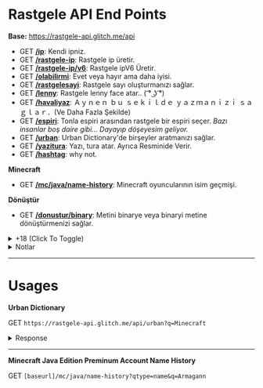 [baseurl]: https://rastgele-api.glitch.me/api

# Rastgele API End Points

**Base:** https://rastgele-api.glitch.me/api

- GET **[/ip](https://rastgele-api.glitch.me/api/ip)**: Kendi ipniz.
- GET **[/rastgele-ip](https://rastgele-api.glitch.me/api/rastgele-ip)**: Rastgele ip üretir.
- GET **[/rastgele-ip/v6](https://rastgele-api.glitch.me/api/rastgele-ip/v6)**: Rastgele ipV6 Üretir.
- GET **[/olabilirmi](https://rastgele-api.glitch.me/api/olabilirmi)**: Evet veya hayır ama daha iyisi.
- GET **[/rastgelesayi](https://rastgele-api.glitch.me/api/rastgelesayi)**: Rastgele sayı oluşturmanızı sağlar.
- GET **[/lenny](https://rastgele-api.glitch.me/api/lenny)**: Rastgele lenny face atar.. ( ͡° ͜ʖ ͡°)
- GET **[/havaliyaz](https://rastgele-api.glitch.me/api/havaliyaz)**: Ａｙｎｅｎ  ｂｕ  ｓｅｋｉｌｄｅ  ｙａｚｍａｎｉｚｉ  ｓａｇｌａｒ．(Ve Daha Fazla Şekilde)
- GET **[/espiri](https://rastgele-api.glitch.me/api/espiri)**: Tonla espiri arasından rastgele bir espiri seçer.  *Bazı insanlar boş daire gibi… Dayayıp döşeyesim geliyor.*
- GET **[/urban](https://rastgele-api.glitch.me/api/urban)**: Urban Dictionary'de birşeyler aratmanızı sağlar.
- GET **[/yazitura](https://rastgele-api.glitch.me/api/yazitura)**: Yazı, tura atar. Ayrıca Resminide Verir.
- GET **[/hashtag](https://rastgele-api.glitch.me/api/hashtag)**: why not.

__Minecraft__

- GET **[/mc/java/name-history](https://rastgele-api.glitch.me/api/mc/java/name-history)**: Minecraft oyuncularının isim geçmişi.

__Dönüştür__

- GET **[/donustur/binary](https://rastgele-api.glitch.me/api/donustur/binary)**: Metini binarye veya binaryi metine dönüştürmenizi sağlar.


<details>
  <summary>+18 (Click To Toggle)</summary>
  
__NSFW__

- GET **[/nsfw/video](http://rastgele-api.glitch.me/api/nsfw/video)** - P()rn() videoları (`xvideos, sex.com, pornhub.com, redtube`)
- GET **[/nsfw/gif](http://rastgele-api.glitch.me/api/nsfw/gif)** - P()rn() Gifleri (`sex.com, pornhub.com`)

</details>


<details>
  <summary>Notlar</summary>
  
> **1.** Apiden gelen her cevap türkçedir.

> **2.** Api rate-limiti __dakikada 100__ istekdir.
</details>

---

# Usages

__Urban Dictionary__

GET `https://rastgele-api.glitch.me/api/urban?q=Minecraft`

<details>
  <summary>Response</summary>
  
  ```json
 {
  "status": "ok",
  "response": {
    "total": 10,
    "results": [
      {
        "word": "Minecraft",
        "owner": "SibunaS",
        "definition": "[What is this] 'Physics' you speak of, [is it] [magic]?",
        "example": "Person 1: How is that castle being help up by a 20 foot tall stick?\r\nPerson 2: Minecraft\r\nPerson 1: But it's not physically possible!\r\nPerson 2: [What is this] 'Physics' you speak of, is it magic?\r\nPerson 1: It's the [governing] law [o-]\r\nPerson 2: MINECRAFT!(Bitch slaps person 1)",
        "additional": {
          "vote": {
            "like": 746,
            "dislike": 120
          },
          "cennections": {
            "url": "http://minecraft.urbanup.com/6730949",
            "id": 6730949
          },
          "date": "2012-08-26T00:00:00.000Z"
        }
      },
      {
        "word": "Minecraft",
        "owner": "Logdotzip",
        "definition": "Cheap and [legal] alternative to drugs. [This shit] will [sap] your life away.",
        "example": "A: Hey Tony, you wanna go to a party? There's booze and chicks an-\n\nB: FUCK OFF I'M BUILDING A [CASTLE] AND [MOAT] ON [MINECRAFT].",
        "additional": {
          "vote": {
            "like": 5233,
            "dislike": 1333
          },
          "cennections": {
            "url": "http://minecraft.urbanup.com/5345893",
            "id": 5345893
          },
          "date": "2010-11-10T00:00:00.000Z"
        }
      },
      {
        "word": "Minecraft",
        "owner": "xXChibitaliaXx",
        "definition": "A [virtual] drug that will probably take over your [childhood] and [teenage years].",
        "example": "Guy 1 - Hey, Do you wanna go to my house and watch the game?\r\nGuy 2 - FUCK YEAH! I JUST KILLED A [CREEPER]!\r\nMother [down stairs] - What's going on up there?!\r\nGuy 2 - He's on [minecraft] again...",
        "additional": {
          "vote": {
            "like": 221,
            "dislike": 48
          },
          "cennections": {
            "url": "http://minecraft.urbanup.com/6483983",
            "id": 6483983
          },
          "date": "2012-03-06T00:00:00.000Z"
        }
      },
      {
        "word": "Minecraft",
        "owner": "Seelad",
        "definition": "A [kick ass] game that is being built slowly. [The creator] is [notch], and he programs the game.",
        "example": "Person1: [Hey].\r\nPerson2: [Shut the fuck up]! I'm [playing Minecraft]!",
        "additional": {
          "vote": {
            "like": 6636,
            "dislike": 1920
          },
          "cennections": {
            "url": "http://minecraft.urbanup.com/5024805",
            "id": 5024805
          },
          "date": "2010-06-09T00:00:00.000Z"
        }
      },
      {
        "word": "Minecraft",
        "owner": "Mikeandike123456789",
        "definition": "Minecraft is a game where when you play it once, u will never go outside or get [excersize] again. It is like a cheap drug in which you build and remove [blocks] to make [awe inspiring] structures.",
        "example": "Friend: Hey dude lets go to a party. Lots of [hot chicks] there.\n\nYou: What server is it on?\n\nFriend: What? Server?\n\nYou: Minecraft [party's] have to [b on] servers!",
        "additional": {
          "vote": {
            "like": 1368,
            "dislike": 484
          },
          "cennections": {
            "url": "http://minecraft.urbanup.com/5431335",
            "id": 5431335
          },
          "date": "2010-12-12T00:00:00.000Z"
        }
      },
      {
        "word": "Minecraft",
        "owner": "Minecrafterererererer",
        "definition": "A suitable [alternative] to some [illegal] [substance].",
        "example": "Person 1: Wanna come round me and do come [crack]?\r\nPerson 2: I [kicked] that for Minecraft.\r\nPerson 1: What the fuck is that?\r\nPerson 2: Just a ga- FUCK A [CREEPER]!",
        "additional": {
          "vote": {
            "like": 1509,
            "dislike": 551
          },
          "cennections": {
            "url": "http://minecraft.urbanup.com/5723632",
            "id": 5723632
          },
          "date": "2011-04-05T00:00:00.000Z"
        }
      },
      {
        "word": "Minecraft",
        "owner": "Idekwia",
        "definition": "Minecraft is a sandbox video game created and designed by Swedish game designer Markus \"Notch\" [Persson], and later fully developed and published by [Mojang]. Wikipedia\r\nInitial release date: [May 17], 2009\r\nPlatforms: PlayStation 4, PlayStation Vita, Wii U, Nintendo Switch, Android, PlayStation 3, Xbox One, MORE\r\nDid you know: \"Minecraft\" is the best-selling PC game (26 million copies sold). wikipedia.org",
        "example": "\"[I Love] [Playing Minecraft]!\"",
        "additional": {
          "vote": {
            "like": 14,
            "dislike": 2
          },
          "cennections": {
            "url": "http://minecraft.urbanup.com/11995426",
            "id": 11995426
          },
          "date": "2017-09-25T00:00:00.000Z"
        }
      },
      {
        "word": "Minecraft",
        "owner": "Kitty Carvis",
        "definition": "The single most [addicting] game in the world, [side effects] are anti-sociality, fear of light, explodingpenisphobia, a fear of [the Creeper], occasional dreams only in blocks and thinking Minecraft is real.",
        "example": "person1: I punched my [refrigerator] to get milk.\n\nperson2: You dumbass you know you need a bucket for milk\n\nperson3: Minecraft is [not real] you need a fucking cup for milk [dumbasses]!\n\nperson1,2: Um, We knew that",
        "additional": {
          "vote": {
            "like": 108,
            "dislike": 35
          },
          "cennections": {
            "url": "http://minecraft.urbanup.com/6064603",
            "id": 6064603
          },
          "date": "2011-09-07T00:00:00.000Z"
        }
      },
      {
        "word": "Minecraft",
        "owner": "davidjl123",
        "definition": "Minecraft is a game written in Java created by [Mojang] AB in 2009. Minecraft has two current variants - Classic (which is free) and Beta (which you have to pay for).\r\n[In Beta], the main goal is to survive. At night, monsters spawn (but not in Peaceful mode) and attack you so you need to craft items and tools to help you survive. You also need to eat regularly.\n\nMinecraft has gone through many development stages:\n\nClassic - the oldest version. It is still playable and has multiplayer. In Classic, you have an infinite amount of blocks, no health, and no [mobs].\n\nSurvival Test - Part of Classic, very basic compared to the Survival we play and know today.\n\n[Indev] - Added a number of new features, including [crafting], torches, and tools.\n\nInfdev - Added the ability to have an infinite playing surface.\n\nAlpha - Added [biomes], [nether], sneaking, and much more.\n\nBeta - The current version of Minecraft. Added beds (which can skip the night), more mobs such as [endermen] and wolves (which can be tamed with bones and attack monsters), and many more.\n\nMultiplayer is in both Classic and Beta, which allows, well, multiplayer, duhhhh",
        "example": "Girlfriend: Why aren't you spending much time with me, [Greg]?\r\nGreg: SHUT UP AND [GO AWAY], I'M [PLAYING MINECRAFT]",
        "additional": {
          "vote": {
            "like": 86,
            "dislike": 30
          },
          "cennections": {
            "url": "http://minecraft.urbanup.com/6142427",
            "id": 6142427
          },
          "date": "2011-10-16T00:00:00.000Z"
        }
      },
      {
        "word": "Minecraft",
        "owner": "DrPooptickler",
        "definition": "The meeting place of all annoying 10-12 year olds. [Nobody knows] what they are talking about because they are speaking in a very [broken English] that scientists suspect are from the child being hit in the head so hard that his head [slammed] into the keyboard.",
        "example": "Jim: Tim, do you play minecraft?\r\nTim: [yersh] i em tho [gud] it [ti]",
        "additional": {
          "vote": {
            "like": 201,
            "dislike": 80
          },
          "cennections": {
            "url": "http://minecraft.urbanup.com/8027644",
            "id": 8027644
          },
          "date": "2014-12-30T00:00:00.000Z"
        }
      }
    ]
  }
}
  ```
</details>

---

__Minecraft Java Edition Preminum Account Name History__

GET `[baseurl]/mc/java/name-history?qtype=name&q=Armagann`

